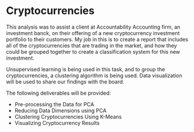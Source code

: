 # Cryptocurrencies

This analysis was to assist a client at Accountability Accounting firm, an investment banck, on their offering of a new cryptocurrency investment portfolio to their customers. My job in this is to create a report that includes all of the cryptocurrencies that are trading in the market, and how they could be grouped together to create a classification system for this new investment. 

Unsupervised learning is being used in this task, and to group the cryptocurrencies, a clustering algorithm is being used. Data visualization will be used to share our findings with the board.

The following deliverables will be provided:
- Pre-processing the Data for PCA
- Reducing Data Dimensions using PCA
- Clustering Cryptocurrencies Using K-Means
- Visualizing Cryptocurrency Results


